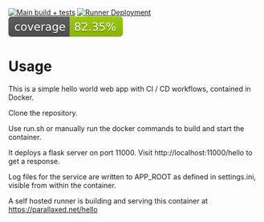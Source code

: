 [![Main build + tests](https://github.com/bytebraid/simple-docker-webapp/actions/workflows/build-test.yaml/badge.svg)](https://github.com/bytebraid/simple-docker-webapp/actions/workflows/build-test.yaml) [![Runner Deployment](https://github.com/bytebraid/simple-docker-webapp/actions/workflows/docker-deploy.yaml/badge.svg)](https://github.com/bytebraid/simple-docker-webapp/actions/workflows/docker-deploy.yaml) [![Coverage Status](https://raw.githubusercontent.com/bytebraid/simple-docker-webapp/af517b501235ff3a8f38285929203c9de16490e0/src/reports/coverage/coverage-badge.svg)](https://github.com/bytebraid/simple-docker-webapp/tree/main/src/reports/coverage/index.html)


Usage
=====

This is a simple hello world web app with CI / CD workflows, contained in Docker.

Clone the repository.

Use run.sh or manually run the docker commands to build and start the container.

It deploys a flask server on port 11000. Visit http://localhost:11000/hello to get a response.

Log files for the service are written to APP_ROOT as defined in settings.ini, visible from within the container.

A self hosted runner is building and serving this container at https://parallaxed.net/hello
